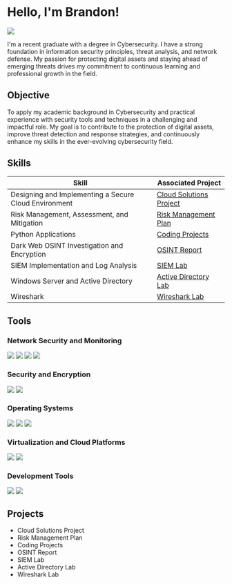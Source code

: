 # Hello, I'm Brandon!
<a href="https://www.linkedin.com/in/brandon-luff-49075b240/"><img src="https://img.shields.io/badge/-LinkedIn-0072b1?&style=for-the-badge&logo=linkedin&logoColor=white" /></a>

I'm a recent graduate with a degree in Cybersecurity. I have a strong foundation in information security principles, threat analysis, and network defense. My passion for protecting digital assets and staying ahead of emerging threats drives my commitment to continuous learning and professional growth in the field.

## Objective

To apply my academic background in Cybersecurity and practical experience with security tools and techniques in a challenging and impactful role. My goal is to contribute to the protection of digital assets, improve threat detection and response strategies, and continuously enhance my skills in the ever-evolving cybersecurity field.

## Skills

| Skill                                                 | Associated Project         |
|-------------------------------------------------------|----------------------------|
| Designing and Implementing a Secure Cloud Environment | <a href="https://github.com/brandon-luff/Cloud-Solutions-Project">Cloud Solutions Project</a>|
| Risk Management, Assessment, and Mitigation           | <a href="https://google.com">Risk Management Plan</a>|
| Python Applications                                   | <a href="https://google.com">Coding Projects</a>|
| Dark Web OSINT Investigation and Encryption           | <a href="https://google.com">OSINT Report</a>|
| SIEM Implementation and Log Analysis                  | <a href="https://google.com">SIEM Lab</a>|
| Windows Server and Active Directory                   | <a href="https://google.com">Active Directory Lab</a>|
| Wireshark                                             | <a href="https://google.com">Wireshark Lab</a>|

## Tools

### Network Security and Monitoring
<div>
    <img src="https://img.shields.io/badge/-Wireshark-1679A7?&style=for-the-badge&logo=Wireshark&logoColor=white" />
    <img src="https://img.shields.io/badge/-Nmap-0078D7?&style=for-the-badge&logo=Nmap&logoColor=white" />
    <img src="https://img.shields.io/badge/-Snort-FF0000?&style=for-the-badge&logo=Snort&logoColor=white" />
    <img src="https://img.shields.io/badge/-Splunk-000000?&style=for-the-badge&logo=Splunk&logoColor=white" />
</div>

### Security and Encryption
<div>
    <img src="https://img.shields.io/badge/-PGP-008000?&style=for-the-badge&logo=PGP&logoColor=white" />
    <img src="https://img.shields.io/badge/-Active%20Directory-0082C9?&style=for-the-badge&logo=Microsoft&logoColor=white" />
</div>

### Operating Systems
<div>
    <img src="https://img.shields.io/badge/-Windows-0078D6?&style=for-the-badge&logo=Windows&logoColor=white" />
    <img src="https://img.shields.io/badge/-Windows%20Server-0078D6?&style=for-the-badge&logo=Windows&logoColor=white" />
    <img src="https://img.shields.io/badge/-Linux-FCC624?&style=for-the-badge&logo=Linux&logoColor=black" />
</div>

### Virtualization and Cloud Platforms
<div>
    <img src="https://img.shields.io/badge/-AWS-FF9900?&style=for-the-badge&logo=Amazon%20AWS&logoColor=232F3E" />
    <img src="https://img.shields.io/badge/-VirtualBox-183A61?&style=for-the-badge&logo=VirtualBox&logoColor=white" />
</div>

### Development Tools
<div>
    <img src="https://img.shields.io/badge/-Visual%20Studio-5C2D91?&style=for-the-badge&logo=Visual%20Studio&logoColor=white" />
    <img src="https://img.shields.io/badge/-Python-3776AB?&style=for-the-badge&logo=Python&logoColor=white" />
</div>



## Projects
- Cloud Solutions Project
- Risk Management Plan
- Coding Projects
- OSINT Report
- SIEM Lab
- Active Directory Lab
- Wireshark Lab
